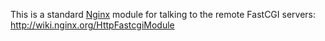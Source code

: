 <!---
    @title         Fast CGINginx Module
    @creator       Yichun Zhang
    @created       2012-09-13 18:29 GMT
    @modifier      YichunZhang
    @modified      
    @changecount   1
--->

This is a standard [Nginx](nginx/) module for talking to the remote FastCGI servers: http://wiki.nginx.org/HttpFastcgiModule
